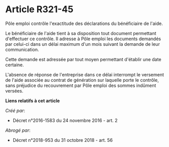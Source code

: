 # Article R321-45

Pôle emploi contrôle l'exactitude des déclarations du bénéficiaire de l'aide.

Le bénéficiaire de l'aide tient à sa disposition tout document permettant d'effectuer ce contrôle. Il adresse à Pôle emploi
les documents demandés par celui-ci dans un délai maximum d'un mois suivant la demande de leur communication.

Cette demande est adressée par tout moyen permettant d'établir une date certaine.

L'absence de réponse de l'entreprise dans ce délai interrompt le versement de l'aide associée au contrat de génération sur
laquelle porte le contrôle, sans préjudice du recouvrement par Pôle emploi des sommes indûment versées.

**Liens relatifs à cet article**

_Créé par_:

  - Décret n°2016-1583 du 24 novembre 2016 - art. 2

_Abrogé par_:

  - Décret n°2018-953 du 31 octobre 2018 - art. 56
